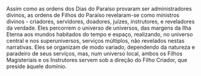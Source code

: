 ﻿Assim como as ordens dos Dias do Paraíso provaram ser administradores divinos, as ordens de Filhos do Paraíso revelaram-se como ministros divinos - criadores, servidores, doadores, juízes, instrutores, e reveladores da verdade. Eles percorrem o universo de universos, das margens da Ilha Eterna aos mundos habitados do tempo e espaço, realizando, no universo central e nos superuniversos, serviços múltiplos, não revelados nestas narrativas. Eles se organizam de modo variado, dependendo da natureza e paradeiro de seus serviços, mas, num universo local, ambos os Filhos Magisteriais e os Instrutores servem sob a direção do Filho Criador, que preside àquele domínio.
